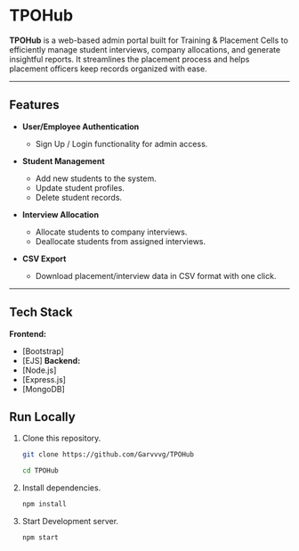 # TPOHub

**TPOHub** is a web-based admin portal built for Training & Placement Cells to efficiently manage student interviews, company allocations, and generate insightful reports. It streamlines the placement process and helps placement officers keep records organized with ease.

---

## Features

- **User/Employee Authentication**
  - Sign Up / Login functionality for admin access.
  
- **Student Management**
  - Add new students to the system.
  - Update student profiles.
  - Delete student records.

- **Interview Allocation**
  - Allocate students to company interviews.
  - Deallocate students from assigned interviews.

- **CSV Export**
  - Download placement/interview data in CSV format with one click.

---

## Tech Stack

**Frontend:**
- [Bootstrap]
- [EJS]
**Backend:**
- [Node.js]
- [Express.js]
- [MongoDB]

## Run Locally

1. Clone this repository.

   ```bash
   git clone https://github.com/Garvvvg/TPOHub
   
   cd TPOHub

   ```

2. Install dependencies.

   ```bash
   npm install

   ```

3. Start Development server.
   ```bash
   npm start
   ```

